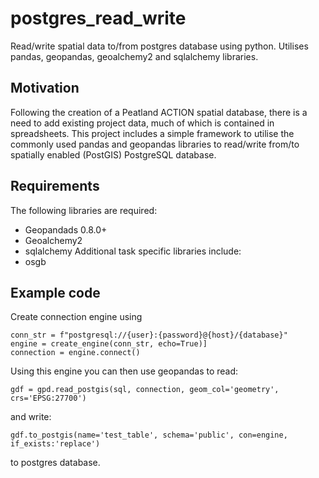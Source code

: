 # postgres_read_write
Read/write spatial data to/from postgres database using python. Utilises pandas, geopandas, geoalchemy2 and sqlalchemy libraries.

## Motivation
Following the creation of a Peatland ACTION spatial database, there is a need to add existing project data, much of which is contained in spreadsheets. This project includes a simple framework to utilise the commonly used pandas and geopandas libraries to read/write from/to spatially enabled (PostGIS) PostgreSQL database.

## Requirements
The following libraries are required:
* Geopandads 0.8.0+
* Geoalchemy2
* sqlalchemy
Additional task specific libraries include:
* osgb

## Example code
Create connection engine using<br />
```
conn_str = f"postgresql://{user}:{password}@{host}/{database}"
engine = create_engine(conn_str, echo=True)]
connection = engine.connect()
```

Using this engine you can then use geopandas to read:
```
gdf = gpd.read_postgis(sql, connection, geom_col='geometry', crs='EPSG:27700')
```
and write:
```
gdf.to_postgis(name='test_table', schema='public', con=engine, if_exists:'replace')
```
to postgres database.
